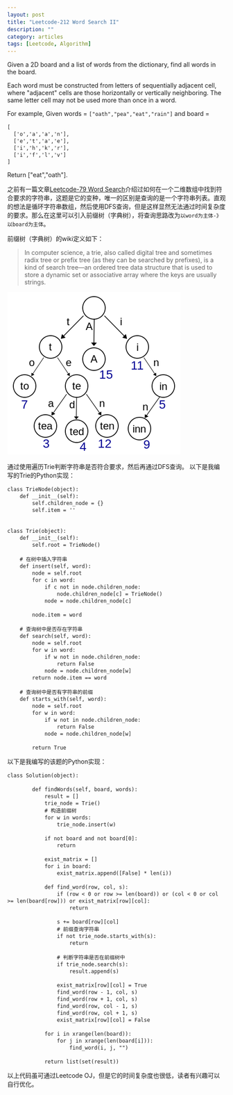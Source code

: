 ```yaml
---
layout: post
title: "Leetcode-212 Word Search II"
description: ""
category: articles
tags: [Leetcode, Algorithm]
---
```

Given a 2D board and a list of words from the dictionary, find all words in the board.

Each word must be constructed from letters of sequentially adjacent cell, where "adjacent" cells are those horizontally or vertically neighboring. The same letter cell may not be used more than once in a word.

For example,
Given words = `["oath","pea","eat","rain"]` and board =


```
[
  ['o','a','a','n'],
  ['e','t','a','e'],
  ['i','h','k','r'],
  ['i','f','l','v']
]
```
Return ["eat","oath"].

之前有一篇文章[Leetcode-79 Word Search](https://xiaoxubeii.github.io/algorithm/word-search/)介绍过如何在一个二维数组中找到符合要求的字符串，这题是它的变种，唯一的区别是查询的是一个字符串列表。直观的想法是循环字符串数组，然后使用DFS查询，但是这样显然无法通过时间复杂度的要求。那么在这里可以引入前缀树（字典树），将查询思路改为`以word为主体-》以board为主体`。

前缀树（字典树）的wiki定义如下：
> In computer science, a trie, also called digital tree and sometimes radix tree or prefix tree (as they can be searched by prefixes), is a kind of search tree—an ordered tree data structure that is used to store a dynamic set or associative array where the keys are usually strings. 

![400px-Trie_example.svg](/images/400px-Trie_example.svg.png)

通过使用遍历Trie判断字符串是否符合要求，然后再通过DFS查询。
以下是我编写的Trie的Python实现：

```
class TrieNode(object):
    def __init__(self):
        self.children_node = {}
        self.item = ''


class Trie(object):
    def __init__(self):
        self.root = TrieNode()

    # 在树中插入字符串
    def insert(self, word):
        node = self.root
        for c in word:
            if c not in node.children_node:
                node.children_node[c] = TrieNode()
            node = node.children_node[c]

        node.item = word

    # 查询树中是否存在字符串
    def search(self, word):
        node = self.root
        for w in word:
            if w not in node.children_node:
                return False
            node = node.children_node[w]
        return node.item == word

    # 查询树中是否有字符串的前缀
    def starts_with(self, word):
        node = self.root
        for w in word:
            if w not in node.children_node:
                return False
            node = node.children_node[w]

        return True
```

以下是我编写的该题的Python实现：


```
class Solution(object):

        def findWords(self, board, words):
            result = []
            trie_node = Trie()
            # 构造前缀树
            for w in words:
                trie_node.insert(w)

            if not board and not board[0]:
                return

            exist_matrix = []
            for i in board:
                exist_matrix.append([False] * len(i))

            def find_word(row, col, s):
                if (row < 0 or row >= len(board)) or (col < 0 or col >= len(board[row])) or exist_matrix[row][col]:
                    return
            
                s += board[row][col]
                # 前缀查询字符串
                if not trie_node.starts_with(s):
                    return
                
                # 判断字符串是否在前缀树中
                if trie_node.search(s):
                    result.append(s)
                
                exist_matrix[row][col] = True
                find_word(row - 1, col, s)
                find_word(row + 1, col, s)
                find_word(row, col - 1, s)
                find_word(row, col + 1, s)
                exist_matrix[row][col] = False

            for i in xrange(len(board)):
                for j in xrange(len(board[i])):
                    find_word(i, j, "")

            return list(set(result))
```

以上代码虽可通过Leetcode OJ，但是它的时间复杂度也很低，读者有兴趣可以自行优化。
